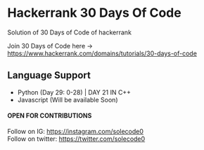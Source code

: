# Hackerrank 30 Days Of Code
Solution of 30 Days of Code of hackerrank

Join 30 Days of Code here -> https://www.hackerrank.com/domains/tutorials/30-days-of-code
## Language Support
- Python (Day 29: 0-28)  |  DAY 21 IN C++
- Javascript (Will be available Soon)
#### OPEN FOR CONTRIBUTIONS
Follow on IG: https://instagram.com/solecode0 </br>
Follow on twitter: https://twitter.com/solecode0
